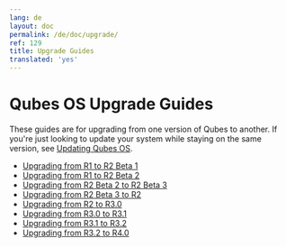 ```yaml
---
lang: de
layout: doc
permalink: /de/doc/upgrade/
ref: 129
title: Upgrade Guides
translated: 'yes'
---
```


Qubes OS Upgrade Guides
=======================

These guides are for upgrading from one version of Qubes to another.
If you're just looking to update your system while staying on the same version, see [Updating Qubes OS].

 * [Upgrading from R1 to R2 Beta 1](/de/doc/upgrade-to-r2b1/)
 * [Upgrading from R1 to R2 Beta 2](/de/doc/upgrade-to-r2b2/)
 * [Upgrading from R2 Beta 2 to R2 Beta 3](/de/doc/upgrade-to-r2b3/)
 * [Upgrading from R2 Beta 3 to R2](/de/doc/upgrade-to-r2/)
 * [Upgrading from R2 to R3.0](/de/doc/upgrade-to-r3.0/)
 * [Upgrading from R3.0 to R3.1](/de/doc/upgrade-to-r3.1/)
 * [Upgrading from R3.1 to R3.2](/de/doc/upgrade-to-r3.2/)
 * [Upgrading from R3.2 to R4.0](/de/doc/upgrade-to-r4.0/)


[Updating Qubes OS]: /de/doc/updating-qubes-os/